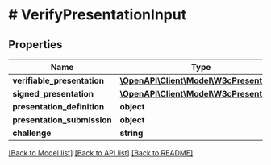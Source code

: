 # # VerifyPresentationInput

## Properties

| Name                        | Type                                                            | Description | Notes      |
| --------------------------- | --------------------------------------------------------------- | ----------- | ---------- |
| **verifiable_presentation** | [**\OpenAPI\Client\Model\W3cPresentation**](W3cPresentation.md) |             | [optional] |
| **signed_presentation**     | [**\OpenAPI\Client\Model\W3cPresentation**](W3cPresentation.md) |             | [optional] |
| **presentation_definition** | **object**                                                      |             | [optional] |
| **presentation_submission** | **object**                                                      |             | [optional] |
| **challenge**               | **string**                                                      |             | [optional] |

[[Back to Model list]](../../README.md#models) [[Back to API list]](../../README.md#endpoints) [[Back to README]](../../README.md)
